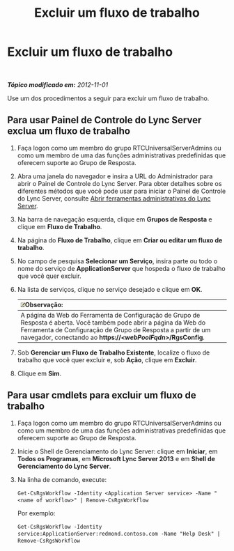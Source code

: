 ﻿---
title: Excluir um fluxo de trabalho
TOCTitle: Excluir um fluxo de trabalho
ms:assetid: 0469a6b8-ce1e-459b-bc3d-4c8adf2d97d5
ms:mtpsurl: https://technet.microsoft.com/pt-br/library/Gg520944(v=OCS.15)
ms:contentKeyID: 49305719
ms.date: 05/19/2016
mtps_version: v=OCS.15
ms.translationtype: HT
---

# Excluir um fluxo de trabalho

 

_**Tópico modificado em:** 2012-11-01_

Use um dos procedimentos a seguir para excluir um fluxo de trabalho.

## Para usar Painel de Controle do Lync Server exclua um fluxo de trabalho

1.  Faça logon como um membro do grupo RTCUniversalServerAdmins ou como um membro de uma das funções administrativas predefinidas que oferecem suporte ao Grupo de Resposta.

2.  Abra uma janela do navegador e insira a URL do Administrador para abrir o Painel de Controle do Lync Server. Para obter detalhes sobre os diferentes métodos que você pode usar para iniciar o Painel de Controle do Lync Server, consulte [Abrir ferramentas administrativas do Lync Server](lync-server-2013-open-lync-server-administrative-tools.md).

3.  Na barra de navegação esquerda, clique em **Grupos de Resposta** e clique em **Fluxo de Trabalho**.

4.  Na página do **Fluxo de Trabalho**, clique em **Criar ou editar um fluxo de trabalho**.

5.  No campo de pesquisa **Selecionar um Serviço**, insira parte ou todo o nome do serviço de **ApplicationServer** que hospeda o fluxo de trabalho que você quer excluir.

6.  Na lista de serviços, clique no serviço desejado e clique em **OK**.
    
    <table>
    <thead>
    <tr class="header">
    <th><img src="images/Gg425756.note(OCS.15).gif" title="note" alt="note" />Observação:</th>
    </tr>
    </thead>
    <tbody>
    <tr class="odd">
    <td>A página da Web do Ferramenta de Configuração de Grupo de Resposta é aberta. Você também pode abrir a página da Web do Ferramenta de Configuração de Grupo de Resposta a partir de um navegador, conectando ao <strong>https://<em>&lt;webPoolFqdn&gt;</em>/RgsConfig</strong>.</td>
    </tr>
    </tbody>
    </table>


7.  Sob **Gerenciar um Fluxo de Trabalho Existente**, localize o fluxo de trabalho que você quer excluir e, sob **Ação**, clique em **Excluir**.

8.  Clique em **Sim**.

## Para usar cmdlets para excluir um fluxo de trabalho

1.  Faça logon como um membro do grupo RTCUniversalServerAdmins ou como um membro de uma das funções administrativas predefinidas que oferecem suporte ao Grupo de Resposta.

2.  Inicie o Shell de Gerenciamento do Lync Server: clique em **Iniciar**, em **Todos os Programas**, em **Microsoft Lync Server 2013** e em **Shell de Gerenciamento do Lync Server**.

3.  Na linha de comando, execute:
    
        Get-CsRgsWorkflow -Identity <Application Server service> -Name "<name of workflow>" | Remove-CsRgsWorkflow
    
    Por exemplo:
    
        Get-CsRgsWorkflow -Identity service:ApplicationServer:redmond.contoso.com -Name "Help Desk" | Remove-CsRgsWorkflow

